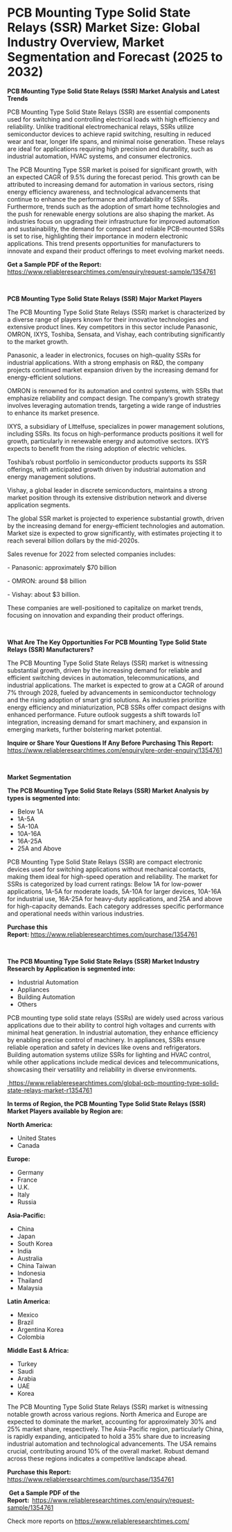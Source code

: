 <p><h1>PCB Mounting Type Solid State Relays (SSR) Market Size: Global Industry Overview, Market Segmentation and Forecast (2025 to 2032)</h1></p><p><strong>PCB Mounting Type Solid State Relays (SSR) Market Analysis and Latest Trends</strong></p>
<p><p>PCB Mounting Type Solid State Relays (SSR) are essential components used for switching and controlling electrical loads with high efficiency and reliability. Unlike traditional electromechanical relays, SSRs utilize semiconductor devices to achieve rapid switching, resulting in reduced wear and tear, longer life spans, and minimal noise generation. These relays are ideal for applications requiring high precision and durability, such as industrial automation, HVAC systems, and consumer electronics.</p><p>The PCB Mounting Type SSR market is poised for significant growth, with an expected CAGR of 9.5% during the forecast period. This growth can be attributed to increasing demand for automation in various sectors, rising energy efficiency awareness, and technological advancements that continue to enhance the performance and affordability of SSRs. Furthermore, trends such as the adoption of smart home technologies and the push for renewable energy solutions are also shaping the market. As industries focus on upgrading their infrastructure for improved automation and sustainability, the demand for compact and reliable PCB-mounted SSRs is set to rise, highlighting their importance in modern electronic applications. This trend presents opportunities for manufacturers to innovate and expand their product offerings to meet evolving market needs.</p></p>
<p><strong>Get a Sample PDF of the Report:&nbsp;</strong> <a href="https://www.reliableresearchtimes.com/enquiry/request-sample/1354761?utm_campaign=2007&utm_medium=2&utm_source=Github&utm_content=ia&utm_term=13022025&utm_id=pcb-mounting-type-solid-state-relays-ssr">https://www.reliableresearchtimes.com/enquiry/request-sample/1354761</a></p>
<p>&nbsp;</p>
<p><strong>PCB Mounting Type Solid State Relays (SSR) Major Market Players</strong></p>
<p><p>The PCB Mounting Type Solid State Relays (SSR) market is characterized by a diverse range of players known for their innovative technologies and extensive product lines. Key competitors in this sector include Panasonic, OMRON, IXYS, Toshiba, Sensata, and Vishay, each contributing significantly to the market growth.</p><p>Panasonic, a leader in electronics, focuses on high-quality SSRs for industrial applications. With a strong emphasis on R&D, the company projects continued market expansion driven by the increasing demand for energy-efficient solutions.</p><p>OMRON is renowned for its automation and control systems, with SSRs that emphasize reliability and compact design. The company’s growth strategy involves leveraging automation trends, targeting a wide range of industries to enhance its market presence.</p><p>IXYS, a subsidiary of Littelfuse, specializes in power management solutions, including SSRs. Its focus on high-performance products positions it well for growth, particularly in renewable energy and automotive sectors. IXYS expects to benefit from the rising adoption of electric vehicles.</p><p>Toshiba’s robust portfolio in semiconductor products supports its SSR offerings, with anticipated growth driven by industrial automation and energy management solutions. </p><p>Vishay, a global leader in discrete semiconductors, maintains a strong market position through its extensive distribution network and diverse application segments.</p><p>The global SSR market is projected to experience substantial growth, driven by the increasing demand for energy-efficient technologies and automation. Market size is expected to grow significantly, with estimates projecting it to reach several billion dollars by the mid-2020s.</p><p>Sales revenue for 2022 from selected companies includes:</p><p>- Panasonic: approximately $70 billion</p><p>- OMRON: around $8 billion</p><p>- Vishay: about $3 billion.</p><p>These companies are well-positioned to capitalize on market trends, focusing on innovation and expanding their product offerings.</p></p>
<p>&nbsp;</p>
<p><strong>What Are The Key Opportunities For PCB Mounting Type Solid State Relays (SSR) Manufacturers?</strong></p>
<p><p>The PCB Mounting Type Solid State Relays (SSR) market is witnessing substantial growth, driven by the increasing demand for reliable and efficient switching devices in automation, telecommunications, and industrial applications. The market is expected to grow at a CAGR of around 7% through 2028, fueled by advancements in semiconductor technology and the rising adoption of smart grid solutions. As industries prioritize energy efficiency and miniaturization, PCB SSRs offer compact designs with enhanced performance. Future outlook suggests a shift towards IoT integration, increasing demand for smart machinery, and expansion in emerging markets, further bolstering market potential.</p></p>
<p><strong>Inquire or Share Your Questions If Any Before Purchasing This Report:</strong> <a href="https://www.reliableresearchtimes.com/enquiry/pre-order-enquiry/1354761?utm_campaign=2007&utm_medium=2&utm_source=Github&utm_content=ia&utm_term=13022025&utm_id=pcb-mounting-type-solid-state-relays-ssr">https://www.reliableresearchtimes.com/enquiry/pre-order-enquiry/1354761</a></p>
<p>&nbsp;</p>
<p><strong>Market Segmentation</strong></p>
<p><strong>The PCB Mounting Type Solid State Relays (SSR) Market Analysis by types is segmented into:</strong></p>
<p><ul><li>Below 1A</li><li>1A-5A</li><li>5A-10A</li><li>10A-16A</li><li>16A-25A</li><li>25A and Above</li></ul></p>
<p><p>PCB Mounting Type Solid State Relays (SSR) are compact electronic devices used for switching applications without mechanical contacts, making them ideal for high-speed operation and reliability. The market for SSRs is categorized by load current ratings: Below 1A for low-power applications, 1A-5A for moderate loads, 5A-10A for larger devices, 10A-16A for industrial use, 16A-25A for heavy-duty applications, and 25A and above for high-capacity demands. Each category addresses specific performance and operational needs within various industries.</p></p>
<p><strong>Purchase this Report:&nbsp;</strong><a href="https://www.reliableresearchtimes.com/purchase/1354761?utm_campaign=2007&utm_medium=2&utm_source=Github&utm_content=ia&utm_term=13022025&utm_id=pcb-mounting-type-solid-state-relays-ssr">https://www.reliableresearchtimes.com/purchase/1354761</a></p>
<p>&nbsp;</p>
<p><strong>The PCB Mounting Type Solid State Relays (SSR) Market Industry Research by Application is segmented into:</strong></p>
<p><ul><li>Industrial Automation</li><li>Appliances</li><li>Building Automation</li><li>Others</li></ul></p>
<p><p>PCB mounting type solid state relays (SSRs) are widely used across various applications due to their ability to control high voltages and currents with minimal heat generation. In industrial automation, they enhance efficiency by enabling precise control of machinery. In appliances, SSRs ensure reliable operation and safety in devices like ovens and refrigerators. Building automation systems utilize SSRs for lighting and HVAC control, while other applications include medical devices and telecommunications, showcasing their versatility and reliability in diverse environments.</p></p>
<p><a href="https://www.reliableresearchtimes.com/global-pcb-mounting-type-solid-state-relays-market-r1354761?utm_campaign=2007&utm_medium=2&utm_source=Github&utm_content=ia&utm_term=13022025&utm_id=pcb-mounting-type-solid-state-relays-ssr">&nbsp;https://www.reliableresearchtimes.com/global-pcb-mounting-type-solid-state-relays-market-r1354761</a></p>
<p><strong>In terms of Region, the PCB Mounting Type Solid State Relays (SSR) Market Players available by Region are:</strong></p>
<p>
    <p> <strong> North America: </strong>
        <ul>
            <li>United States</li>
            <li>Canada</li>
        </ul>
        </p> 
    <p> <strong> Europe: </strong>
        <ul>
            <li>Germany</li>
            <li>France</li>
            <li>U.K.</li>
            <li>Italy</li>
            <li>Russia</li>
        </ul>
        </p> 
    <p> <strong> Asia-Pacific: </strong>
        <ul>
            <li>China</li>
            <li>Japan</li>
            <li>South Korea</li>
            <li>India</li>
            <li>Australia</li>
            <li>China Taiwan</li>
            <li>Indonesia</li>
            <li>Thailand</li>
            <li>Malaysia</li>
        </ul>
        </p> 
    <p> <strong> Latin America: </strong>
        <ul>
            <li>Mexico</li>
            <li>Brazil</li>
            <li>Argentina Korea</li>
            <li>Colombia</li>
        </ul>
        </p> 
    <p> <strong> Middle East & Africa: </strong>
        <ul>
            <li>Turkey</li>
            <li>Saudi</li>
            <li>Arabia</li>
            <li>UAE</li>
            <li>Korea</li>
        </ul>
    </p>
    </p>
<p><p>The PCB Mounting Type Solid State Relays (SSR) market is witnessing notable growth across various regions. North America and Europe are expected to dominate the market, accounting for approximately 30% and 25% market share, respectively. The Asia-Pacific region, particularly China, is rapidly expanding, anticipated to hold a 35% share due to increasing industrial automation and technological advancements. The USA remains crucial, contributing around 10% of the overall market. Robust demand across these regions indicates a competitive landscape ahead.</p></p>
<p><strong>Purchase this Report: </strong><a href="https://www.reliableresearchtimes.com/purchase/1354761?utm_campaign=2007&utm_medium=2&utm_source=Github&utm_content=ia&utm_term=13022025&utm_id=pcb-mounting-type-solid-state-relays-ssr">https://www.reliableresearchtimes.com/purchase/1354761</a></p>
<p>&nbsp;<strong>Get a Sample PDF of the Report:&nbsp;&nbsp;</strong><a href="https://www.reliableresearchtimes.com/enquiry/request-sample/1354761?utm_campaign=2007&utm_medium=2&utm_source=Github&utm_content=ia&utm_term=13022025&utm_id=pcb-mounting-type-solid-state-relays-ssr">https://www.reliableresearchtimes.com/enquiry/request-sample/1354761</a></p>
<p><strong></strong></p>
<p>Check more reports on <a href="https://www.reliableresearchtimes.com/?utm_campaign=2007&utm_medium=2&utm_source=Github&utm_content=ia&utm_term=13022025&utm_id=pcb-mounting-type-solid-state-relays-ssr">https://www.reliableresearchtimes.com/</a></p>